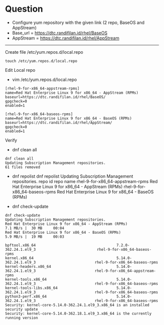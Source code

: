 # Question
- Configure yum repository with the given link (2 repo, BaseOS and AppStream)
- Base_url = https://dtc.randifilan.id/rhel/BaseOS
- AppStream = https://dtc.randifilan.id/rhel/AppStream
---

Create file /etc/yum.repos.d/local.repo
```
touch /etc/yum.repos.d/local.repo
```

Edit Local repo
- vim /etc/yum.repos.d/local.repo
```
[rhel-9-for-x86_64-appstream-rpms]
name=Red Hat Enterprise Linux 9 for x86_64 - AppStream (RPMs)
baseurl=https://dtc.randifilan.id/rhel/BaseOS/
gpgcheck=0
enabled=1

[rhel-9-for-x86_64-baseos-rpms]
name=Red Hat Enterprise Linux 9 for x86_64 - BaseOS (RPMs)
baseurl=https://dtc.randifilan.id/rhel/AppStream/
gpgcheck=0
enabled=1
```

Verify
- dnf clean all
```
dnf clean all
Updating Subscription Management repositories.
61 files removed
```

- dnf repolist
dnf repolist
Updating Subscription Management repositories.
repo id                                             repo name
rhel-9-for-x86_64-appstream-rpms                    Red Hat Enterprise Linux 9 for x86_64 - AppStream (RPMs)
rhel-9-for-x86_64-baseos-rpms                       Red Hat Enterprise Linux 9 for x86_64 - BaseOS (RPMs)

- dnf check-update
```
dnf check-update
Updating Subscription Management repositories.
Red Hat Enterprise Linux 9 for x86_64 - AppStream (RPMs)                                           7.1 MB/s |  30 MB     00:04    
Red Hat Enterprise Linux 9 for x86_64 - BaseOS (RPMs)                                              5.9 MB/s |  19 MB     00:03    
  
bpftool.x86_64                                     7.2.0-362.24.1.el9_3                            rhel-9-for-x86_64-baseos-rpms   
kernel.x86_64                                      5.14.0-362.24.1.el9_3                           rhel-9-for-x86_64-baseos-rpms   
kernel-headers.x86_64                              5.14.0-362.24.1.el9_3                           rhel-9-for-x86_64-appstream-rpms
kernel-tools.x86_64                                5.14.0-362.24.1.el9_3                           rhel-9-for-x86_64-baseos-rpms   
kernel-tools-libs.x86_64                           5.14.0-362.24.1.el9_3                           rhel-9-for-x86_64-baseos-rpms   
python3-perf.x86_64                                5.14.0-362.24.1.el9_3                           rhel-9-for-x86_64-baseos-rpms   
Security: kernel-core-5.14.0-362.24.1.el9_3.x86_64 is an installed security update
Security: kernel-core-5.14.0-362.18.1.el9_3.x86_64 is the currently running version
```
